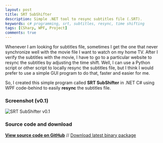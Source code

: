 ```yaml
---
layout: post
title: SRT SubShifter
description: Simple .NET tool to resync subtitles file (.SRT).
keywords: c# programming, srt, subtitles, resync, time shifting
tags: [CSharp, WPF, Project]
comments: true
---
```


Whenever I am looking for subtitles file, sometimes I get the one that never synchronize well with the movie file I want to watch on my home TV. After I verify the subtitles with the movie, I have to go to a particular website to resync the subtitles by adjusting the time shift. Well, I can use a Python script or other script to locally resync the subtitles file, but I think I would prefer to use a simple GUI program to do that, faster and easier for me.

So, I created this simple program called **SRT SubShifter** in .NET C# using WPF code-behind to easily **resync** the subtitles file.

### Screenshot (v0.1)

![SRT SubShifter v0.1](https://i.imgur.com/5whUyC2.png)

### Source code and download

[**View source code on GitHub**](https://github.com/heiswayi/srt-subshifter) // [Download latest binary package](https://github.com/heiswayi/srt-subshifter/releases)

